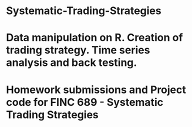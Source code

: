 # Systematic-Trading-Strategies
# Data manipulation on R. Creation of trading strategy. Time series analysis and back testing.

# Homework submissions and Project code for FINC 689 - Systematic Trading Strategies
